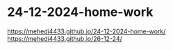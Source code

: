 # 24-12-2024-home-work
https://mehedi4433.github.io/24-12-2024-home-work/
https://mehedi4433.github.io/26-12-24/
